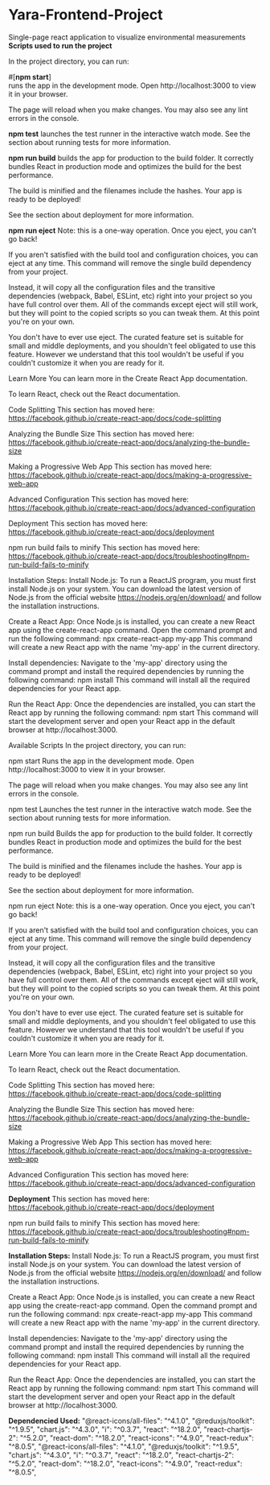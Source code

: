 # Yara-Frontend-Project
Single-page react application to visualize environmental measurements 
**Scripts used to run the project** 

In the project directory, you can run:

#[**npm start**]\
runs the app in the development mode.
Open http://localhost:3000 to view it in your browser.

The page will reload when you make changes.
You may also see any lint errors in the console.

**npm test**
launches the test runner in the interactive watch mode.
See the section about running tests for more information.

**npm run build**
builds the app for production to the build folder.
It correctly bundles React in production mode and optimizes the build for the best performance.

The build is minified and the filenames include the hashes.
Your app is ready to be deployed!

See the section about deployment for more information.

**npm run eject**
Note: this is a one-way operation. Once you eject, you can't go back!

If you aren't satisfied with the build tool and configuration choices, you can eject at any time. This command will remove the single build dependency from your project.

Instead, it will copy all the configuration files and the transitive dependencies (webpack, Babel, ESLint, etc) right into your project so you have full control over them. All of the commands except eject will still work, but they will point to the copied scripts so you can tweak them. At this point you're on your own.

You don't have to ever use eject. The curated feature set is suitable for small and middle deployments, and you shouldn't feel obligated to use this feature. However we understand that this tool wouldn't be useful if you couldn't customize it when you are ready for it.

Learn More
You can learn more in the Create React App documentation.

To learn React, check out the React documentation.

Code Splitting
This section has moved here: https://facebook.github.io/create-react-app/docs/code-splitting

Analyzing the Bundle Size
This section has moved here: https://facebook.github.io/create-react-app/docs/analyzing-the-bundle-size

Making a Progressive Web App
This section has moved here: https://facebook.github.io/create-react-app/docs/making-a-progressive-web-app

Advanced Configuration
This section has moved here: https://facebook.github.io/create-react-app/docs/advanced-configuration

Deployment
This section has moved here: https://facebook.github.io/create-react-app/docs/deployment

npm run build fails to minify
This section has moved here: https://facebook.github.io/create-react-app/docs/troubleshooting#npm-run-build-fails-to-minify

Installation Steps:
Install Node.js: To run a ReactJS program, you must first install Node.js on your system. You can download the latest version of Node.js from the official website https://nodejs.org/en/download/ and follow the installation instructions.

Create a React App: Once Node.js is installed, you can create a new React app using the create-react-app command. Open the command prompt and run the following command: npx create-react-app my-app This command will create a new React app with the name 'my-app' in the current directory.

Install dependencies: Navigate to the 'my-app' directory using the command prompt and install the required dependencies by running the following command: npm install This command will install all the required dependencies for your React app.

Run the React App: Once the dependencies are installed, you can start the React app by running the following command: npm start This command will start the development server and open your React app in the default browser at http://localhost:3000.

Available Scripts
In the project directory, you can run:

npm start
Runs the app in the development mode.
Open http://localhost:3000 to view it in your browser.

The page will reload when you make changes.
You may also see any lint errors in the console.

npm test
Launches the test runner in the interactive watch mode.
See the section about running tests for more information.

npm run build
Builds the app for production to the build folder.
It correctly bundles React in production mode and optimizes the build for the best performance.

The build is minified and the filenames include the hashes.
Your app is ready to be deployed!

See the section about deployment for more information.

npm run eject
Note: this is a one-way operation. Once you eject, you can't go back!

If you aren't satisfied with the build tool and configuration choices, you can eject at any time. This command will remove the single build dependency from your project.

Instead, it will copy all the configuration files and the transitive dependencies (webpack, Babel, ESLint, etc) right into your project so you have full control over them. All of the commands except eject will still work, but they will point to the copied scripts so you can tweak them. At this point you're on your own.

You don't have to ever use eject. The curated feature set is suitable for small and middle deployments, and you shouldn't feel obligated to use this feature. However we understand that this tool wouldn't be useful if you couldn't customize it when you are ready for it.

Learn More
You can learn more in the Create React App documentation.

To learn React, check out the React documentation.

Code Splitting
This section has moved here: https://facebook.github.io/create-react-app/docs/code-splitting

Analyzing the Bundle Size
This section has moved here: https://facebook.github.io/create-react-app/docs/analyzing-the-bundle-size

Making a Progressive Web App
This section has moved here: https://facebook.github.io/create-react-app/docs/making-a-progressive-web-app

Advanced Configuration
This section has moved here: https://facebook.github.io/create-react-app/docs/advanced-configuration

**Deployment**
This section has moved here: https://facebook.github.io/create-react-app/docs/deployment

npm run build fails to minify
This section has moved here: https://facebook.github.io/create-react-app/docs/troubleshooting#npm-run-build-fails-to-minify

**Installation Steps:**
Install Node.js: To run a ReactJS program, you must first install Node.js on your system. You can download the latest version of Node.js from the official website https://nodejs.org/en/download/ and follow the installation instructions.

Create a React App: Once Node.js is installed, you can create a new React app using the create-react-app command. Open the command prompt and run the following command: npx create-react-app my-app This command will create a new React app with the name 'my-app' in the current directory.

Install dependencies: Navigate to the 'my-app' directory using the command prompt and install the required dependencies by running the following command: npm install This command will install all the required dependencies for your React app.

Run the React App: Once the dependencies are installed, you can start the React app by running the following command: npm start This command will start the development server and open your React app in the default browser at http://localhost:3000.

**Dependencied Used:**
"@react-icons/all-files": "^4.1.0",
"@reduxjs/toolkit": "^1.9.5",
"chart.js": "^4.3.0",
"i": "^0.3.7",
"react": "^18.2.0",
"react-chartjs-2": "^5.2.0",
"react-dom": "^18.2.0",
"react-icons": "^4.9.0",
"react-redux": "^8.0.5",
"@react-icons/all-files": "^4.1.0",
"@reduxjs/toolkit": "^1.9.5",
"chart.js": "^4.3.0",
"i": "^0.3.7",
"react": "^18.2.0",
"react-chartjs-2": "^5.2.0",
"react-dom": "^18.2.0",
"react-icons": "^4.9.0",
"react-redux": "^8.0.5",
